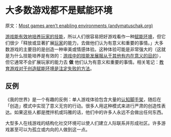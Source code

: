 # 大多数游戏都不是赋能环境

原文：[Most games aren’t enabling environments (andymatuschak.org)](https://notes.andymatuschak.org/z6DCZK1JtHU3waXWTk5UbNt3kXU4WRT9EwNND)

[游戏能有效地培养玩家的技能](https://notes.andymatuschak.org/z2J6v5xtfJaeW5KFF6fNwkHxLWQonxuUA5ndg)，所以人们很容易把好游戏看作一种[赋能环境](https://notes.andymatuschak.org/z3DaBP4vN1dutjUgrk3jbEeNxScccvDCxDgXe)，但它们很少「释放或显著扩展[玩家](https://notes.andymatuschak.org/z6DCZK1JtHU3waXWTk5UbNt3kXU4WRT9EwNND)的能力，去做他们认为有意义和重要的事情。」大多数游戏的主要目的是创造一种审美或情感体验。这种体验可能是非常强大的（这就是为什么技能培养是有效的：[游戏中的技能发展服从于其他有内在意义的目的](https://notes.andymatuschak.org/zeb2g4gblphxgkzavqq7v7iuqe5b8jghnfkw)），但它通常不会扩展玩家的能力去 **做** 他们认为有意义和重要的事情。相关笔记：[教育游戏对于创造赋能环境是注定失败的方法](https://notes.andymatuschak.org/z7wPt3dxX5hp6LK3PLUBTJXxk7kAhMuh8UDck)。

## 反例

《我的世界》是一个有趣的反例：单人游戏体验包含大量的[认知脚手架](https://notes.andymatuschak.org/z8ZWYXFwXV38qiCgRx7zf2ySy9WCxWvcizNVr)，随后在「创造」模式中实现了意义无穷的行动。很多人用这种模式来进行严肃的创造性表达。如果这些人都是搅拌机或玛雅的话，他们中的许多人永远不会做出任何东西。

大型多人在线游戏的结构化社交环境可以使人们建立人际联系并形成社区。许多游戏甚至可以为孤立或内向的人做到这一点。
